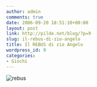 ```yaml
---
author: admin
comments: true
date: 2006-09-20 18:51:10+00:00
layout: post
link: http://pilde.net/blog/?p=9
slug: il-rebus-di-zio-angelo
title: Il REBUS di zio Angelo
wordpress_id: 9
categories:
- Giochi
---
```


![rebus](http://pilde.net/blog/wp-content/uploads/2006/09/zioangelo.JPG)



